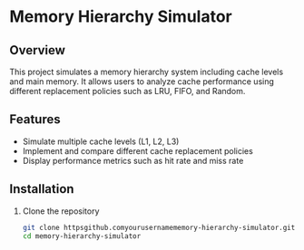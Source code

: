 # Memory Hierarchy Simulator

## Overview

This project simulates a memory hierarchy system including cache levels and main memory. It allows users to analyze cache performance using different replacement policies such as LRU, FIFO, and Random.

## Features

- Simulate multiple cache levels (L1, L2, L3)
- Implement and compare different cache replacement policies
- Display performance metrics such as hit rate and miss rate

## Installation

1. Clone the repository

   ```bash
   git clone httpsgithub.comyourusernamememory-hierarchy-simulator.git
   cd memory-hierarchy-simulator
